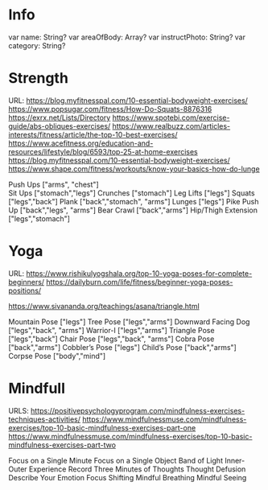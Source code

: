 # Info
var name: String?
var areaOfBody: Array<String>?
var instructPhoto: String?
var category: String?



# Strength

URL:
https://blog.myfitnesspal.com/10-essential-bodyweight-exercises/
https://www.popsugar.com/fitness/How-Do-Squats-8876316
https://exrx.net/Lists/Directory
https://www.spotebi.com/exercise-guide/abs-obliques-exercises/
https://www.realbuzz.com/articles-interests/fitness/article/the-top-10-best-exercises/
https://www.acefitness.org/education-and-resources/lifestyle/blog/6593/top-25-at-home-exercises
https://blog.myfitnesspal.com/10-essential-bodyweight-exercises/
https://www.shape.com/fitness/workouts/know-your-basics-how-do-lunge


Push Ups    ["arms", "chest"]   
Sit Ups     ["stomach","legs"]
Crunches ["stomach"]
Leg Lifts   ["legs"]
Squats    ["legs","back"]
Plank   ["back","stomach", "arms"]
Lunges    ["legs"]
Pike Push Up    ["back","legs", "arms"]
Bear Crawl    ["back","arms"]
Hip/Thigh Extension   ["legs","stomach"]

# Yoga

URL:
https://www.rishikulyogshala.org/top-10-yoga-poses-for-complete-beginners/
https://dailyburn.com/life/fitness/beginner-yoga-poses-positions/

https://www.sivananda.org/teachings/asana/triangle.html



Mountain Pose ["legs"]
Tree Pose ["legs","arms"]
Downward Facing Dog ["legs","back", "arms"]
Warrior-I ["legs","arms"]
Triangle Pose ["legs","back"]
Chair Pose ["legs","back", "arms"]
Cobra Pose ["back","arms"] 
Cobbler’s Pose ["legs"]
Child’s Pose ["back","arms"]
Corpse Pose ["body","mind"]

# Mindfull

URLS: 
https://positivepsychologyprogram.com/mindfulness-exercises-techniques-activities/
https://www.mindfulnessmuse.com/mindfulness-exercises/top-10-basic-mindfulness-exercises-part-one
https://www.mindfulnessmuse.com/mindfulness-exercises/top-10-basic-mindfulness-exercises-part-two

Focus on a Single Minute
Focus on a Single Object
Band of Light
Inner-Outer Experience
Record Three Minutes of Thoughts
Thought Defusion
Describe Your Emotion
Focus Shifting
Mindful Breathing
Mindful Seeing
